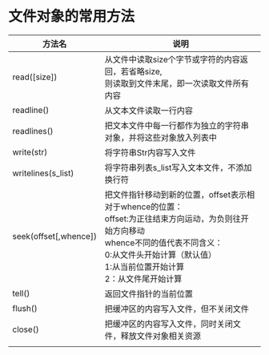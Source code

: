 # 文件对象的常用方法


| 方法名                | 说明                                                                                                                                                                                                                                 |
| ----------------------- | -------------------------------------------------------------------------------------------------------------------------------------------------------------------------------------------------------------------------------------- |
| read([size])          | 从文件中读取size个字节或字符的内容返回，若省略size,<br />则读取到文件末尾，即一次读取文件所有内容                                                                                                                                    |
| readline()            | 从文本文件读取一行内容                                                                                                                                                                                                               |
| readlines()           | 把文本文件中每一行都作为独立的字符串对象，并将这些对象放入列表中                                                                                                                                                                     |
| write(str)            | 将字符串Str内容写入文件                                                                                                                                                                                                              |
| writelines(s_list)    | 将字符串列表s_list写入文本文件，不添加换行符                                                                                                                                                                                         |
| seek(offset[,whence]) | 把文件指针移动到新的位置，offset表示相对于whence的位置：<br />offset:为正往结束方向运动，为负则往开始方向移动<br />whence不同的值代表不同含义：<br />0:从文件头开始计算（默认值）<br />1:从当前位置开始计算<br />2：从文件尾开始计算 |
| tell()                | 返回文件指针的当前位置                                                                                                                                                                                                               |
| flush()               | 把缓冲区的内容写入文件，但不关闭文件                                                                                                                                                                                                 |
| close()               | 把缓冲区的内容写入文件，同时关闭文件，释放文件对象相关资源                                                                                                                                                                           |
                                                                                                                                                                                                                              |
